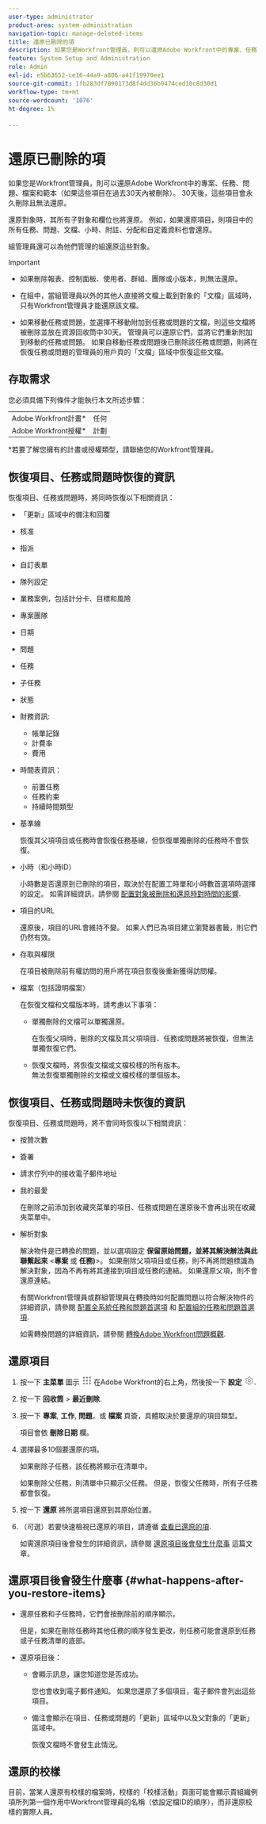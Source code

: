 ```yaml
---
user-type: administrator
product-area: system-administration
navigation-topic: manage-deleted-items
title: 還原已刪除的項
description: 如果您是Workfront管理員，則可以還原Adobe Workfront中的專案、任務、問題、檔案和範本（如果這些項目在過去30天內被刪除）。 30天後，這些項目會永久刪除且無法還原。 還原對象時，其所有子對象和欄位也將還原。 例如，如果還原項目，則項目中的所有任務、問題、文檔、小時、附註、分配和自定義資料也會還原。items
feature: System Setup and Administration
role: Admin
exl-id: e5b63652-ce16-44a9-a806-a41f19970ee1
source-git-commit: 1fb283df7090173d8f4dd36b9474ced10c8d30d1
workflow-type: tm+mt
source-wordcount: '1076'
ht-degree: 1%

---
```


# 還原已刪除的項

<!--
DON'T DELETE, DRAFT OR HIDE THIS ARTICLE. IT IS LINKED TO THE PRODUCT, THROUGH THE CONTEXT SENSITIVE HELP LINKS.
-->

如果您是Workfront管理員，則可以還原Adobe Workfront中的專案、任務、問題、檔案和範本（如果這些項目在過去30天內被刪除）。 30天後，這些項目會永久刪除且無法還原。

還原對象時，其所有子對象和欄位也將還原。 例如，如果還原項目，則項目中的所有任務、問題、文檔、小時、附註、分配和自定義資料也會還原。

組管理員還可以為他們管理的組還原這些對象。

>[!IMPORTANT]
>
>* 如果刪除報表、控制面板、使用者、群組、團隊或小版本，則無法還原。
>* 在組中，當組管理員以外的其他人直接將文檔上載到對象的「文檔」區域時，只有Workfront管理員才能還原該文檔。
>
>* 如果移動任務或問題，並選擇不移動附加到任務或問題的文檔，則這些文檔將被刪除並放在資源回收筒中30天。 管理員可以還原它們，並將它們重新附加到移動的任務或問題。 如果自移動任務或問題後已刪除該任務或問題，則將在恢復任務或問題的管理員的用戶頁的「文檔」區域中恢復這些文檔。


## 存取需求

您必須具備下列條件才能執行本文所述步驟：

<table style="table-layout:auto"> 
 <col> 
 <col> 
 <tbody> 
  <tr> 
   <td role="rowheader">Adobe Workfront計畫*</td> 
   <td>任何</td> 
  </tr> 
  <tr> 
   <td role="rowheader">Adobe Workfront授權*</td> 
   <td>計劃</td> 
  </tr> 
 </tbody> 
</table>

&#42;若要了解您擁有的計畫或授權類型，請聯絡您的Workfront管理員。

## 恢復項目、任務或問題時恢復的資訊

恢復項目、任務或問題時，將同時恢復以下相關資訊：

* 「更新」區域中的備注和回覆
* 核准
* 指派
* 自訂表單
* 隊列設定
* 業務案例，包括計分卡、目標和風險
* 專案團隊
* 日期
* 問題
* 任務
* 子任務
* 狀態
* 財務資訊:

   * 帳單記錄
   * 計費率
   * 費用

* 時間表資訊：

   * 前置任務
   * 任務約束
   * 持續時間類型

* 基準線

   恢復其父項項目或任務時會恢復任務基線，但恢復單獨刪除的任務時不會恢復。

* 小時（和小時ID）

   小時數是否還原到已刪除的項目，取決於在配置工時單和小時數首選項時選擇的設定。 如需詳細資訊，請參閱 [配置對象被刪除和還原時對時間的影響](../../../administration-and-setup/manage-workfront/manage-deleted-items/configure-how-hours-affected-when-obj-deleted-restored.md).

* 項目的URL

   還原後，項目的URL會維持不變。 如果人們已為項目建立瀏覽器書籤，則它們仍然有效。

* 存取與權限

   在項目被刪除前有權訪問的用戶將在項目恢復後重新獲得訪問權。

* 檔案（包括證明檔案）

   在恢復文檔和文檔版本時，請考慮以下事項：

   * 單獨刪除的文檔可以單獨還原。

      在恢復父項時，刪除的文檔及其父項項目、任務或問題將被恢復，但無法單獨恢復它們。

   * 恢復文檔時，將恢復文檔或文檔校樣的所有版本。\
      無法恢復單獨刪除的文檔或文檔校樣的單個版本。

## 恢復項目、任務或問題時未恢復的資訊

恢復項目、任務或問題時，將不會同時恢復以下相關資訊：

* 按贊次數
* 簽署
* 請求佇列中的接收電子郵件地址
* 我的最愛

   在刪除之前添加到收藏夾菜單的項目、任務或問題在還原後不會再出現在收藏夾菜單中。

* 解析對象

   解決物件是已轉換的問題，並以選項設定 **保留原始問題，並將其解決辦法與此聯繫起來** &lt;**專案** 或 **任務)**>。 如果刪除父項項目或任務，則不再將問題標識為解決對象，因為不再有將其連接到項目或任務的連結。 如果還原父項，則不會還原連結。

   有關Workfront管理員或群組管理員在轉換時如何配置問題以符合解決物件的詳細資訊，請參閱 [配置全系統任務和問題首選項](../../../administration-and-setup/set-up-workfront/configure-system-defaults/set-task-issue-preferences.md) 和 [配置組的任務和問題首選項](../../../administration-and-setup/manage-groups/create-and-manage-groups/configure-task-issue-preferences-group.md).

   如需轉換問題的詳細資訊，請參閱 [轉換Adobe Workfront問題概觀](../../../manage-work/issues/convert-issues/convert-issues.md).

## 還原項目

1. 按一下 **主菜單** 圖示 ![](assets/main-menu-icon.png) 在Adobe Workfront的右上角，然後按一下 **設定** ![](assets/gear-icon-settings.png).

1. 按一下 **回收筒** > **最近刪除**.
1. 按一下 **專案**, **工作**, **問題**，或 **檔案** 頁簽，具體取決於要還原的項目類型。

   項目會依 **刪除日期** 欄。

1. 選擇最多10個要還原的項。

   如果刪除子任務，該任務將顯示在清單中。

   如果刪除父任務，則清單中只顯示父任務。 但是，恢復父任務時，所有子任務都會恢復。

1. 按一下 **還原** 將所選項目還原到其原始位置。
1. （可選）若要快速檢視已還原的項目，請遵循 [查看已還原的項](../../../administration-and-setup/manage-workfront/manage-deleted-items/view-restored-items.md).

   如需還原項目後會發生的詳細資訊，請參閱 [還原項目後會發生什麼事](#what-happens-after-you-restore-items) 這篇文章。

## 還原項目後會發生什麼事 {#what-happens-after-you-restore-items}

* 還原任務和子任務時，它們會按刪除前的順序顯示。

   但是，如果在刪除任務時其他任務的順序發生更改，則任務可能會還原到任務或子任務清單的底部。

* 還原項目後：

   * 會顯示訊息，讓您知道您是否成功。

      您也會收到電子郵件通知。 如果您還原了多個項目，電子郵件會列出這些項目。

   * 備注會顯示在項目、任務或問題的「更新」區域中以及父對象的「更新」區域中。

      恢復文檔時不會發生此情況。

## 還原的校樣

目前，當某人還原有校樣的檔案時，校樣的「校樣活動」頁面可能會顯示貴組織例項所列第一個作用中Workfront管理員的名稱（依設定檔ID的順序），而非還原校樣的實際人員。
